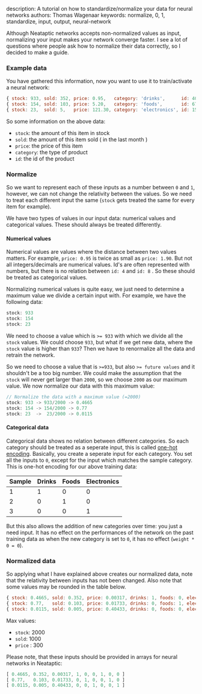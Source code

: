 description: A tutorial on how to standardize/normalize your data for neural networks
authors: Thomas Wagenaar
keywords: normalize, 0, 1, standardize, input, output, neural-network

Although Neataptic networks accepts non-normalized values as input, normalizing your input makes your network converge faster. I see a lot of questions where people ask how to normalize their data correctly, so I decided to make a guide.

### Example data
You have gathered this information, now you want to use it to train/activate a neural network:

```javascript
{ stock: 933, sold: 352, price: 0.95,   category: 'drinks',      id: 40 }
{ stock: 154, sold: 103, price: 5.20,   category: 'foods',       id: 67 }
{ stock: 23,  sold: 5,   price: 121.30, category: 'electronics', id: 150 }
```

So some information on the above data:
* `stock`: the amount of this item in stock
* `sold`: the amount of this item sold ( in the last month )
* `price`: the price of this item
* `category`: the type of product
* `id`: the id of the product

### Normalize
So we want to represent each of these inputs as a number between `0` and `1`, however, we can not change the relativity between the values. So we need to treat each different input the same (`stock` gets treated the same for every item for example).

We have two types of values in our input data: numerical values and categorical values. These should always be treated differently.

#### Numerical values

Numerical values are values where the distance between two values matters. For example, `price: 0.95` is twice as small as `price: 1.90`. But not all integers/decimals are numerical values. Id's are often represented with numbers, but there is no relation between `id: 4` and `id: 8` . So these should be treated as categorical values.

Normalizing numerical values is quite easy, we just need to determine a maximum value we divide a certain input with. For example, we have the following data:

```javascript
stock: 933
stock: 154
stock: 23
```

We need to choose a value which is `>= 933` with which we divide all the `stock` values. We could choose `933`, but what if we get new data, where the `stock` value is higher than `933`? Then we have to renormalize all the data and retrain the network.

So we need to choose a value that is `>=933`, but also `>= future values` and it shouldn't be a too big number. We could make the assumption that the `stock` will never get larger than `2000`, so we choose `2000` as our maximum value. We now normalize our data with this maximum value:

```javascript
// Normalize the data with a maximum value (=2000)
stock: 933 -> 933/2000 -> 0.4665
stock: 154 -> 154/2000 -> 0.77
stock: 23  ->  23/2000 -> 0.0115
```

#### Categorical data
Categorical data shows no relation between different categories. So each category should be treated as a seperate input, this is called [one-hot encoding](https://en.wikipedia.org/wiki/One-hot). Basically, you create a seperate input for each category. You set all the inputs to `0`, except for the input which matches the sample category. This is one-hot encoding for our above training data:

<table class="table table-striped">
  <thead>
    <tr>
      <th>Sample</th>
      <th>Drinks</th>
      <th>Foods</th>
      <th>Electronics</th>
    </tr>
  </thead>
  <tbody>
    <tr>
      <td>1</td>
      <td>1</td>
      <td>0</td>
      <td>0</td>
    </tr>
    <tr>
      <td>2</td>
      <td>0</td>
      <td>1</td>
      <td>0</td>
    </tr>
    <tr>
      <td>3</td>
      <td>0</td>
      <td>0</td>
      <td>1</td>
    </tr>
  </tbody>
</table>

But this also allows the addition of new categories over time: you just a need input. It has no effect on the performances of the network on the past training data as when the new category is set to `0`, it has no effect (`weight * 0 = 0`).

### Normalized data
So applying what I have explained above creates our normalized data, note that the relativity between inputs has not been changed. Also note that some values may be rounded in the table below.

```javascript
{ stock: 0.4665, sold: 0.352, price: 0.00317, drinks: 1, foods: 0, electronics: 0, id40: 1, id67: 0, id150: 0 }
{ stock: 0.77,   sold: 0.103, price: 0.01733, drinks: 0, foods: 1, electronics: 0, id40: 0, id67: 1, id150: 0 }
{ stock: 0.0115, sold: 0.005, price: 0.40433, drinks: 0, foods: 0, electronics: 1, id40: 0, id67: 0, id150: 1 }
```

Max values:
* `stock`: 2000
* `sold`: 1000
* `price` : 300

Please note, that these inputs should be provided in arrays for neural networks in Neataptic:

```javascript
[ 0.4665, 0.352, 0.00317, 1, 0, 0, 1, 0, 0 ]
[ 0.77,   0.103, 0.01733, 0, 1, 0, 0, 1, 0 ]
[ 0.0115, 0.005, 0.40433, 0, 0, 1, 0, 0, 1 ]
```

